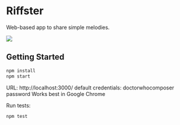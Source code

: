 # Riffster

Web-based app to share simple melodies.

[![](http://img.youtube.com/vi/hHMTk73yIsM/0.jpg)](http://www.youtube.com/watch?v=hHMTk73yIsM "")

## Getting Started
```sh
npm install
npm start
```

URL: http://localhost:3000/
default credentials:
  doctorwhocomposer
  password
Works best in Google Chrome

Run tests:
```sh
npm test
```
